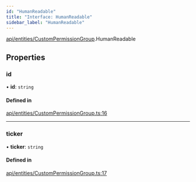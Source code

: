 ```yaml
---
id: "HumanReadable"
title: "Interface: HumanReadable"
sidebar_label: "HumanReadable"
---
```


[api/entities/CustomPermissionGroup](../../../../../modules/API/Entities/CustomPermissionGroup/CustomPermissionGroup.md).HumanReadable

## Properties

### id

• **id**: `string`

#### Defined in

[api/entities/CustomPermissionGroup.ts:16](https://github.com/PolymeshAssociation/polymesh-sdk/blob/88db4a911/src/api/entities/CustomPermissionGroup.ts#L16)

___

### ticker

• **ticker**: `string`

#### Defined in

[api/entities/CustomPermissionGroup.ts:17](https://github.com/PolymeshAssociation/polymesh-sdk/blob/88db4a911/src/api/entities/CustomPermissionGroup.ts#L17)
